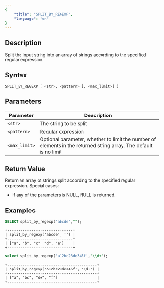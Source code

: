 ```yaml
---
{
    "title": "SPLIT_BY_REGEXP",
    "language": "en"
}
---
```


<!-- 
Licensed to the Apache Software Foundation (ASF) under one
or more contributor license agreements.  See the NOTICE file
distributed with this work for additional information
regarding copyright ownership.  The ASF licenses this file
to you under the Apache License, Version 2.0 (the
"License"); you may not use this file except in compliance
with the License.  You may obtain a copy of the License at
  http://www.apache.org/licenses/LICENSE-2.0
Unless required by applicable law or agreed to in writing,
software distributed under the License is distributed on an
"AS IS" BASIS, WITHOUT WARRANTIES OR CONDITIONS OF ANY
KIND, either express or implied.  See the License for the
specific language governing permissions and limitations
under the License.
-->

## Description

Split the input string into an array of strings according to the specified regular expression.

## Syntax

```sql
SPLIT_BY_REGEXP ( <str>, <pattern> [, <max_limit>] )
```

## Parameters

| Parameter      | Description                           |
|---------|------------------------------|
| `<str>` | The string to be split                     |
| `<pattern>` | Regular expression                        |
| `<max_limit>` | Optional parameter, whether to limit the number of elements in the returned string array. The default is no limit |

## Return Value

Return an array of strings split according to the specified regular expression. Special cases:

- If any of the parameters is NULL, NULL is returned.

## Examples

```sql
SELECT split_by_regexp('abcde',"");
```

```text
+------------------------------+
| split_by_regexp('abcde', '') |
+------------------------------+
| ["a", "b", "c", "d", "e"]    |
+------------------------------+
```

```sql
select split_by_regexp('a12bc23de345f',"\\d+");
```

```text
+-----------------------------------------+
| split_by_regexp('a12bc23de345f', '\d+') |
+-----------------------------------------+
| ["a", "bc", "de", "f"]                  |
+-----------------------------------------+
```
